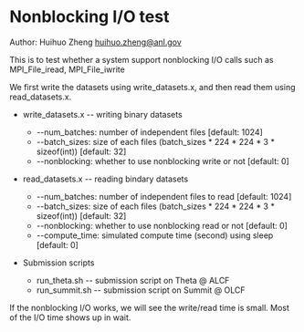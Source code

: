# Nonblocking I/O test
Author: Huihuo Zheng <huihuo.zheng@anl.gov>

This is to test whether a system support nonblocking I/O calls such as MPI_File_iread, MPI_File_iwrite

We first write the datasets using write_datasets.x, and then read them using read_datasets.x. 

* write_datasets.x  -- writing binary datasets 
   - --num_batches: number of independent files [default: 1024]
   - --batch_sizes: size of each files (batch_sizes * 224 * 224 * 3 * sizeof(int)) [default: 32]
   - --nonblocking: whether to use nonblocking write or not [default: 0]

* read_datasets.x -- reading bindary datasets
   - --num_batches: number of independent files to read [default: 1024]
   - --batch_sizes: size of each files (batch_sizes * 224 * 224 * 3 * sizeof(int)) [default: 32]
   - --nonblocking: whether to use nonblocking read or not [default: 0]
   - --compute_time: simulated compute time (second) using sleep [default: 0]

* Submission scripts
   - run_theta.sh -- submission script on Theta @ ALCF
   - run_summit.sh -- submission script on Summit @ OLCF


If the nonblocking I/O works, we will see the write/read time is small. Most of the I/O time shows up in wait. 
